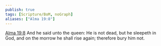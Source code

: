 ```yaml
---
publish: true
tags: [Scripture/BoM, noGraph]
aliases: ["Alma 19:8"]
---
```

[Alma 19:8](https://churchofjesuschrist.org/study/scriptures/bofm/alma/19?lang=eng&id=p8#p8) And he said unto the queen: He is not dead, but he sleepeth in God, and on the morrow he shall rise again; therefore bury him not.
